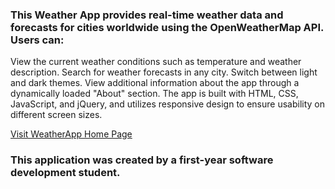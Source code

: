 ### This Weather App provides real-time weather data and forecasts for cities worldwide using the OpenWeatherMap API. Users can:

View the current weather conditions such as temperature and weather description.
Search for weather forecasts in any city.
Switch between light and dark themes.
View additional information about the app through a dynamically loaded "About" section.
The app is built with HTML, CSS, JavaScript, and jQuery, and utilizes responsive design to ensure usability on different screen sizes.

[Visit WeatherApp Home Page](https://weatherapp-n70l.onrender.com/index.html)

### This application was created by a first-year software development student.
